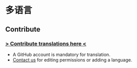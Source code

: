 # 多语言

## Contribute
### [> Contribute translations here <](https://github.com/DL-Community/DLCE-Translations)
- A GitHub account is mandatory for translation.
- [Contact us](/en/dlce/about.md) for editing permissions or adding a language.